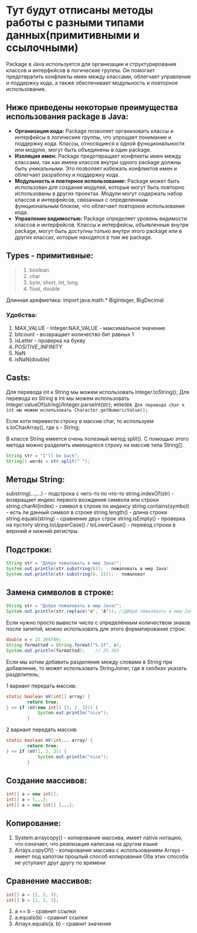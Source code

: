 # Тут будут отписаны методы работы с разными типами данных(примитивными и ссылочными)

Package в Java используется для организации и структурирования классов и интерфейсов в логические группы. Он помогает предотвратить конфликты имен между классами, облегчает управление и поддержку кода, а также обеспечивает модульность и повторное использование.

## Ниже приведены некоторые преимущества использования package в Java:

- **Организация кода:** Package позволяет организовать классы и интерфейсы в логические группы, что упрощает понимание и поддержку кода. Классы, относящиеся к одной функциональности или модулю, могут быть объединены в один package.
- **Изоляция имен:** Package предотвращает конфликты имен между классами, так как имена классов внутри одного package должны быть уникальными. Это позволяет избежать конфликтов имен и облегчает разработку и поддержку кода.
- **Модульность и повторное использование:** Package может быть использован для создания модулей, которые могут быть повторно использованы в других проектах. Модули могут содержать набор классов и интерфейсов, связанных с определенным функциональным блоком, что облегчает повторное использование кода.
- **Управление видимостью:** Package определяет уровень видимости классов и интерфейсов. Классы и интерфейсы, объявленные внутри package, могут быть доступны только внутри этого package или в других классах, которые находятся в том же package.

## Types - примитивные:
> 1) boolean
> 2) char
> 3) byte, short, int, long
> 4) float, double

Длинная арефметика:
import java.math.*
BigInteger, BigDecimal

### Удобства:
1) MAX_VALUE - Integer.NAX_VALUE - максимальное значение
2) bitcount - возвращает количество бит равных 1
3) isLetter - проверка на букву
4) POSITIVE_INFINITY
5) NaN
6) isNaN(double)

## Casts:
Для перевода int к String мы можем использовать Integer.toString();
Для перевода из String в int мы можем использовать Integer.valueOf(string)/Integer.parseInt(str);
`#0969DA Для перевода char к int мы можем использовать Character.getNumericValue();`

Если хоти перевести строку в массив char, то используем s.toCharArray(), где s - String;

В классе String имеется очень полезный метод split(). С помощью этого метода можно разделить имеющуюся строку на массив типа String[].
```java
String str = "I'll be back";
String[] words = str.split(" ");
```
## Методы String:
substring(...,...) - подстрока с чего-то по что-то
string.indexOf(str) - возвращает индекс первого вхождения символа или строки
string.charAt(index) - символ в строке по индексу
string.contains(symbol) - есть ли данный символ в строке
string.length() - длина строки
string.equals(string) - сравнение двух строк
string.isEmpty() - проверка на пустоту
string.toUpperCase() / toLowerCase() - перевод строки в верхний и нижний регистры

## Подстроки:
```java
String str = "Добро пожаловать в мир Java!";
System.out.println(str.substring(6)); - пожаловать в мир Java!
System.out.println(str.substring(6, 15)); - пожаловат
```
## Замена символов в строке:
```java
String str = "Добро пожаловать в мир Java!";
System.out.println(str.replace('о', 'А')); //ДАбрА пАжалАвать в мир Java!
```
Если нужно просто вывести число с определённым количеством знаков после запятой, можно использовать для этого форматирование строк:
```java
double x = 25.364789;
String formatted = String.format("%.3f", x);
System.out.println(formatted);    // 25.365
```
Если мы хотим добавить разделение между словами в String при добавление, то может использовать StringJoiner, где в скобках указать разделитель;

1 вариант передать массив:
```java
static boolean mV(int[] array) {
        return true;
} => if (mV(new int[] {1, 2, 3})) {
            System.out.println("nice");
        }
```
2 вариант передать массив:
```java
static boolean mV(int... array) {
        return true;
} => if (mV(1, 2, 3)) {
            System.out.println("nice");
        }
```
## Создание массивов:
```java
int[] a = new int[];
int[] a = {...};
int[] a = new int[] {...};
```

## Копирование:
1) System.arraycopy() - копирование массива, имеет native нотацию, что означает, что реализация написана на другом языке
2) Arrays.copyOf() - копирование массива с использованием Arrays - имеет под капотом прошлый способ копирования
Оба этих способа не уступают друг другу по времени

## Сравнение массивов:
```java
int[] a = {1, 2, 3};
int[] b = {1, 2, 3};
```
1) a == b - сравнит ссылки
2) a.equals(b) - сравнит ссылки
3) Arrays.equals(a, b) - сравнит значения
